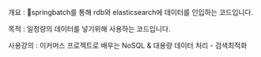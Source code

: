 개요 : springbatch를 통해 rdb와 elasticsearch에 데이터를 인입하는 코드입니다. 

목적 : 일정량의 데이터를 넣기위해 사용하는 코드입니다. 

사용강의 : 이커머스 프로젝트로 배우는 NoSQL & 대용량 데이터 처리 - 검색최적화
